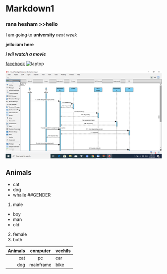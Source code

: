# Markdown1
### rana hesham >>hello
I am <del>going to</del>  __university__  _next week_

**jello iam here**

**_i wii watch a movie_**

[facebook](https//www.facebook.com)
![laptop](https://encrypted-tbn0.gstatic.com/images?q=tbn%3AANd9GcQobmIE6M_WHs2483l_fmOxa14xQxYGzugAQZx2SHZ-ThTbJ8uu)

![pic1](seqassig.png)

## Animals
 * cat
 * dog
 * whaile
##GENDER
 1. male
   * boy
   * man
   * old
 2. female
 3. both

|Animals|computer|vechils|
|-------:|:--------:|:-------|
| cat|pc |car|
|dog|mainframe |bike|

